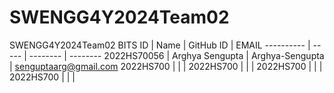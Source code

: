 # SWENGG4Y2024Team02
SWENGG4Y2024Team02
BITS ID     | Name               | GitHub ID    | EMAIL
----------  | -----              | --------     | --------
2022HS70056 | Arghya Sengupta          | Arghya-Sengupta         | senguptaarg@gmail.com
2022HS700 |          |          | 
2022HS700 |          |          | 
2022HS700 |          |          | 
2022HS700 |          |          | 
